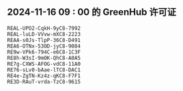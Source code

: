 ## 2024-11-16 09 : 00 的 GreenHub 许可证
```
REAL-UPO2-CqkH-9yC8-7992
REAL-luLD-VVvw-mXC8-2223
REAA-s0Js-TlpP-36C8-D491
REA6-OTNx-53OD-jyC8-9084
RE9w-VPk6-794C-e6C8-1C3F
RE8h-W3sI-9mOK-QhC8-A0A5
RE7g-CXWS-AFOG-vdC8-11A0
RE76-sLv0-bAae-lTC8-DAC1
RE4e-ZgTN-Kz4z-qKC8-F7F1
RE3D-RAuT-vrda-TzC8-9615
```
